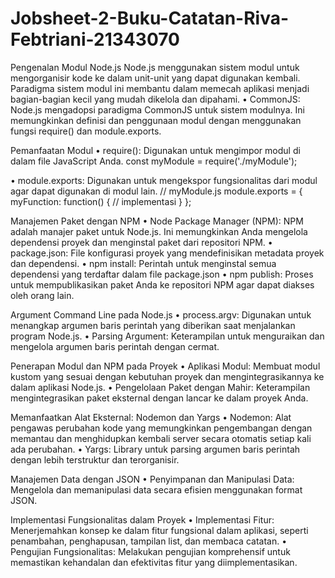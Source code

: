 # Jobsheet-2-Buku-Catatan-Riva-Febtriani-21343070

Pengenalan Modul Node.js
Node.js menggunakan sistem modul untuk mengorganisir kode ke dalam unit-unit yang dapat digunakan kembali. Paradigma sistem modul ini membantu dalam memecah aplikasi menjadi bagian-bagian kecil yang mudah dikelola dan dipahami.
•	CommonJS: Node.js mengadopsi paradigma CommonJS untuk sistem modulnya. Ini memungkinkan definisi dan penggunaan modul dengan menggunakan fungsi require() dan module.exports.

Pemanfaatan Modul
•	require(): Digunakan untuk mengimpor modul di dalam file JavaScript Anda.
const myModule = require('./myModule');

•	module.exports: Digunakan untuk mengekspor fungsionalitas dari modul agar dapat digunakan di modul lain.
// myModule.js
module.exports = {
    myFunction: function() {
        // implementasi
    }
};

Manajemen Paket dengan NPM
•	Node Package Manager (NPM): NPM adalah manajer paket untuk Node.js. Ini memungkinkan Anda mengelola dependensi proyek dan menginstal paket dari repositori NPM.
•	package.json: File konfigurasi proyek yang mendefinisikan metadata proyek dan dependensi.
•	npm install: Perintah untuk menginstal semua dependensi yang terdaftar dalam file package.json
•	npm publish: Proses untuk mempublikasikan paket Anda ke repositori NPM agar dapat diakses oleh orang lain.

Argument Command Line pada Node.js
•	process.argv: Digunakan untuk menangkap argumen baris perintah yang diberikan saat menjalankan program Node.js.
•	Parsing Argument: Keterampilan untuk menguraikan dan mengelola argumen baris perintah dengan cermat.

Penerapan Modul dan NPM pada Proyek
•	Aplikasi Modul: Membuat modul kustom yang sesuai dengan kebutuhan proyek dan mengintegrasikannya ke dalam aplikasi Node.js.
•	Pengelolaan Paket dengan Mahir: Keterampilan mengintegrasikan paket eksternal dengan lancar ke dalam proyek Anda.

Memanfaatkan Alat Eksternal: Nodemon dan Yargs
•	Nodemon: Alat pengawas perubahan kode yang memungkinkan pengembangan dengan memantau dan menghidupkan kembali server secara otomatis setiap kali ada perubahan.
•	Yargs: Library untuk parsing argumen baris perintah dengan lebih terstruktur dan terorganisir.

Manajemen Data dengan JSON
•	Penyimpanan dan Manipulasi Data: Mengelola dan memanipulasi data secara efisien menggunakan format JSON.

Implementasi Fungsionalitas dalam Proyek
•	Implementasi Fitur: Menerjemahkan konsep ke dalam fitur fungsional dalam aplikasi, seperti penambahan, penghapusan, tampilan list, dan membaca catatan.
•	Pengujian Fungsionalitas: Melakukan pengujian komprehensif untuk memastikan kehandalan dan efektivitas fitur yang diimplementasikan.


